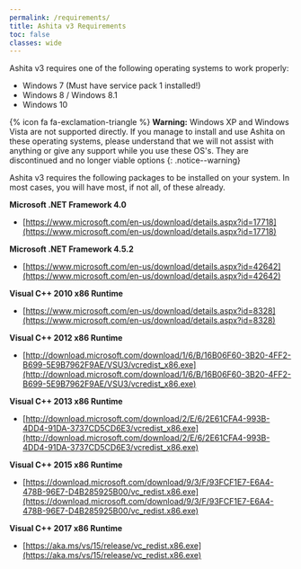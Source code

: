 ```yaml
---
permalink: /requirements/
title: Ashita v3 Requirements
toc: false
classes: wide
---
```


Ashita v3 requires one of the following operating systems to work properly:

  * Windows 7 (Must have service pack 1 installed!)
  * Windows 8 / Windows 8.1
  * Windows 10

{% icon fa fa-exclamation-triangle %} **Warning:** Windows XP and Windows Vista are not supported directly. If you manage to install and use Ashita on these operating systems, please understand that we will not assist with anything or give any support while you use these OS's. They are discontinued and no longer viable options
{: .notice--warning}

Ashita v3 requires the following packages to be installed on your system. In most cases, you will have most, if not all, of these already.

**Microsoft .NET Framework 4.0**
  * [https://www.microsoft.com/en-us/download/details.aspx?id=17718](https://www.microsoft.com/en-us/download/details.aspx?id=17718)

**Microsoft .NET Framework 4.5.2**
  * [https://www.microsoft.com/en-us/download/details.aspx?id=42642](https://www.microsoft.com/en-us/download/details.aspx?id=42642)

**Visual C++ 2010 x86 Runtime**
  * [https://www.microsoft.com/en-us/download/details.aspx?id=8328](https://www.microsoft.com/en-us/download/details.aspx?id=8328)

**Visual C++ 2012 x86 Runtime**
  * [http://download.microsoft.com/download/1/6/B/16B06F60-3B20-4FF2-B699-5E9B7962F9AE/VSU3/vcredist_x86.exe](http://download.microsoft.com/download/1/6/B/16B06F60-3B20-4FF2-B699-5E9B7962F9AE/VSU3/vcredist_x86.exe)

**Visual C++ 2013 x86 Runtime**
  * [http://download.microsoft.com/download/2/E/6/2E61CFA4-993B-4DD4-91DA-3737CD5CD6E3/vcredist_x86.exe](http://download.microsoft.com/download/2/E/6/2E61CFA4-993B-4DD4-91DA-3737CD5CD6E3/vcredist_x86.exe)

**Visual C++ 2015 x86 Runtime**
  * [https://download.microsoft.com/download/9/3/F/93FCF1E7-E6A4-478B-96E7-D4B285925B00/vc_redist.x86.exe](https://download.microsoft.com/download/9/3/F/93FCF1E7-E6A4-478B-96E7-D4B285925B00/vc_redist.x86.exe)

**Visual C++ 2017 x86 Runtime**
  * [https://aka.ms/vs/15/release/vc_redist.x86.exe](https://aka.ms/vs/15/release/vc_redist.x86.exe)
